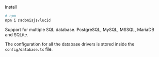 install 
```sh
# npm
npm i @adonisjs/lucid
```

Support for multiple SQL database. PostgreSQL, MySQL, MSSQL, MariaDB and SQLite.

The configuration for all the database drivers is stored inside the `config/database.ts` file.
